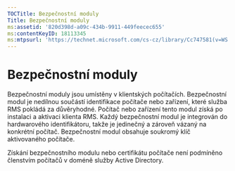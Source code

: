 ```yaml
---
TOCTitle: Bezpečnostní moduly
Title: Bezpečnostní moduly
ms:assetid: '820d398d-a09c-434b-9911-449feecec655'
ms:contentKeyID: 18113345
ms:mtpsurl: 'https://technet.microsoft.com/cs-cz/library/Cc747581(v=WS.10)'
---
```


Bezpečnostní moduly
===================

Bezpečnostní moduly jsou umístěny v klientských počítačích. Bezpečnostní modul je nedílnou součástí identifikace počítače nebo zařízení, které služba RMS pokládá za důvěryhodné. Počítač nebo zařízení tento modul získá po instalaci a aktivaci klienta RMS. Každý bezpečnostní modul je integrován do hardwarového identifikátoru, takže je jedinečný a zároveň vázaný na konkrétní počítač. Bezpečnostní modul obsahuje soukromý klíč aktivovaného počítače.

Získání bezpečnostního modulu nebo certifikátu počítače není podmíněno členstvím počítačů v doméně služby Active Directory.
